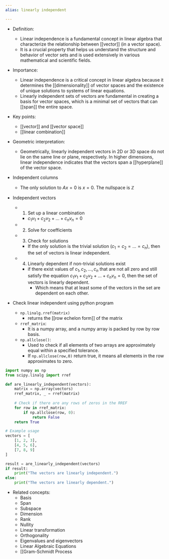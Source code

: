 ```yaml
---
alias: linearly independent

---
```


- Definition:
	- Linear independence is a fundamental concept in linear algebra that characterize the relationship between [[vector]] (in a vector space). 
	- It is a crucial property that helps us understand the structure and behavior of vector sets and is used extensively in various mathematical and scientific fields.
- Importance:
	- Linear independence is a critical concept in linear algebra because it determines the [[dimensionality]] of vector spaces and the existence of unique solutions to systems of linear equations.
	- Linearly independent sets of vectors are fundamental in creating a basis for vector spaces, which is a minimal set of vectors that can [[span]] the entire space.
- Key points:
	- [[vector]] and [[vector space]]
	- [[linear combination]]
- Geometric interpretation:
	- Geometrically, linearly independent vectors in 2D or 3D space do not lie on the same line or plane, respectively. In higher dimensions, linear independence indicates that the vectors span a [[hyperplane]] of the vector space.


- Independent columns
	- The only solution to $Ax = 0$ is $x = 0$. The nullspace is $\mathbb{Z}$
- Independent vectors
	- 1. Set up a linear combination
		- $c_1v_1 + c_2v_2 + \dots + c_nv_n = 0$
	- 2. Solve for coefficients
	- 3. Check for solutions
		- If the only solution is the trivial solution ($c_1 = c_2 = \dots = c_n$), then the set of vectors is linear independent. 
	- 4. Linearly dependent if non-trivial solutions exist
		- if there exist values of $c_1, c_2, \dots, c_n$ that are not all zero and still satisfy the equation $c_1v_1 + c_2v_2 + \dots + c_nv_n = 0$, then the set of vectors is linearly dependent. 
			- Which means that at least some of the vectors in the set are dependent on each other. 

- Check linear independent using python program
	- `np.linalg.rref(matrix)` 
		- returns the [[row echelon form]] of the matrix
	- `rref_matrix`: 
		- It is a numpy array, and a numpy array is packed by row by row basis. 
	- `np.allclose()`: 
		- Used to check if all elements of two arrays are approximately equal within a specified tolerance. 
		- If `np.allclose(row,0)` return true, it means all elements in the row approximates to zero.
```python
import numpy as np
from scipy.linalg import rref

def are_linearly_independent(vectors):
    matrix = np.array(vectors)
    rref_matrix, _ = rref(matrix)
    
    # Check if there are any rows of zeros in the RREF
    for row in rref_matrix:
        if np.allclose(row, 0):
            return False
    return True

# Example usage
vectors = [
    [1, 2, 3],
    [4, 5, 6],
    [7, 8, 9]
]

result = are_linearly_independent(vectors)
if result:
    print("The vectors are linearly independent.")
else:
    print("The vectors are linearly dependent.")

```


- Related concepts:
	- Basis
	- Span
	- Subspace
	- Dimension
	- Rank
	- Nullity
	- Linear transformation
	- Orthogonality
	- Eigenvalues and eigenvectors
	- Linear Algebraic Equations
	- [[Gram-Schmidt Process
